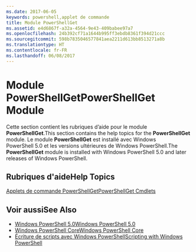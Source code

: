 ```yaml
---
ms.date: 2017-06-05
keywords: powershell,applet de commande
title: Module PowerShellGet
ms.assetid: e4d6867f-a32a-4564-9e43-409babee97a7
ms.openlocfilehash: 24b392cf71a1644b995ff3ebdb8361f394d21ccc
ms.sourcegitcommit: 598b7835046577841aea2211d613bb8513271a8b
ms.translationtype: HT
ms.contentlocale: fr-FR
ms.lasthandoff: 06/08/2017
---
```

# <a name="powershellget-module"></a><span data-ttu-id="0060c-103">Module PowerShellGet</span><span class="sxs-lookup"><span data-stu-id="0060c-103">PowerShellGet Module</span></span>
<span data-ttu-id="0060c-104">Cette section contient les rubriques d’aide pour le module **PowerShellGet**.</span><span class="sxs-lookup"><span data-stu-id="0060c-104">This section contains the help topics for the **PowerShellGet** module.</span></span> <span data-ttu-id="0060c-105">Le module **PowerShellGet** est installé avec Windows PowerShell 5.0 et les versions ultérieures de Windows PowerShell.</span><span class="sxs-lookup"><span data-stu-id="0060c-105">The **PowerShellGet** module is installed with Windows PowerShell 5.0 and later releases of Windows PowerShell.</span></span>

## <a name="help-topics"></a><span data-ttu-id="0060c-106">Rubriques d'aide</span><span class="sxs-lookup"><span data-stu-id="0060c-106">Help Topics</span></span>
[<span data-ttu-id="0060c-107">Applets de commande PowerShellGet</span><span class="sxs-lookup"><span data-stu-id="0060c-107">PowerShellGet Cmdlets</span></span>](http://technet.microsoft.com/library/dn807169.aspx)

## <a name="see-also"></a><span data-ttu-id="0060c-108">Voir aussi</span><span class="sxs-lookup"><span data-stu-id="0060c-108">See Also</span></span>
- [<span data-ttu-id="0060c-109">Windows PowerShell 5.0</span><span class="sxs-lookup"><span data-stu-id="0060c-109">Windows PowerShell 5.0</span></span>](../../core-powershell/core-modules/Windows-PowerShell-5.0.md)
- [<span data-ttu-id="0060c-110">Windows PowerShell Core</span><span class="sxs-lookup"><span data-stu-id="0060c-110">Windows PowerShell Core</span></span>](https://technet.microsoft.com/en-us/library/4b75f1e4-f327-48f3-92ab-bf5435094d41)
- [<span data-ttu-id="0060c-111">Écriture de scripts avec Windows PowerShell</span><span class="sxs-lookup"><span data-stu-id="0060c-111">Scripting with Windows PowerShell</span></span>](../fundamental/Scripting-with-Windows-PowerShell.md)

